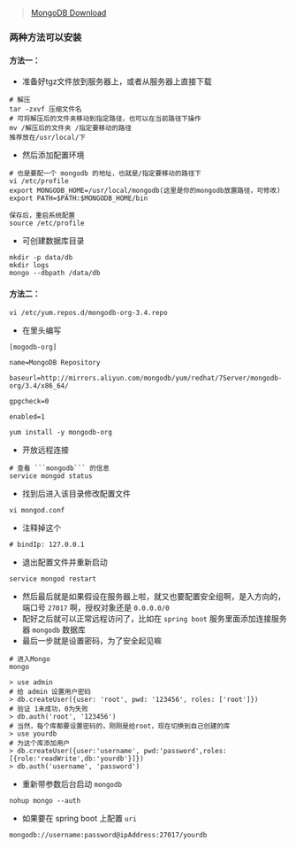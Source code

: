 > [MongoDB Download](https://www.mongodb.com/download-center#community)
### 两种方法可以安装
#### 方法一：
* 准备好tgz文件放到服务器上，或者从服务器上直接下载
```
# 解压
tar -zxvf 压缩文件名
# 可将解压后的文件夹移动到指定路径，也可以在当前路径下操作
mv /解压后的文件夹 /指定要移动的路径
推荐放在/usr/local/下
```
* 然后添加配置环境
```
# 也是要配一个 mongodb 的地址，也就是/指定要移动的路径下
vi /etc/profile
export MONGODB_HOME=/usr/local/mongodb(这里是你的mongodb放置路径，可修改)
export PATH=$PATH:$MONGODB_HOME/bin

保存后，重启系统配置
source /etc/profile
```

* 可创建数据库目录
```
mkdir -p data/db
mkdir logs
mongo --dbpath /data/db
```
#### 方法二：
```
vi /etc/yum.repos.d/mongodb-org-3.4.repo
```
* 在里头编写
```
[mogodb-org]

name=MongoDB Repository

baseurl=http://mirrors.aliyun.com/mongodb/yum/redhat/7Server/mongodb-org/3.4/x86_64/

gpgcheck=0

enabled=1
```
```
yum install -y mongodb-org
```
* 开放远程连接
```
# 查看 ```mongodb``` 的信息
service mongod status
```
* 找到后进入该目录修改配置文件
```
vi mongod.conf
```
* 注释掉这个
```
# bindIp: 127.0.0.1
```
* 退出配置文件并重新启动
```
service mongod restart
```
* 然后最后就是如果假设在服务器上啦，就又也要配置安全组啊，是入方向的，端口号 ```27017``` 啊，授权对象还是 ```0.0.0.0/0```
* 配好之后就可以正常远程访问了，比如在 ```spring boot``` 服务里面添加连接服务器 ```mongodb``` 数据库
* 最后一步就是设置密码，为了安全起见嘛
```
# 进入Mongo
mongo

> use admin
# 给 admin 设置用户密码
> db.createUser({user: 'root', pwd: '123456', roles: ['root']})
# 验证 1未成功，0为失败
> db.auth('root', '123456')
# 当然，每个库都要设置密码的，刚刚是给root，现在切换到自己创建的库
> use yourdb
# 为这个库添加用户
> db.createUser({user:'username', pwd:'password',roles: [{role:'readWrite',db:'yourdb'}]})
> db.auth('username', 'password')
```
* 重新带参数后台启动 ```mongodb```
```
nohup mongo --auth
```
* 如果要在 spring boot 上配置 ```uri```
```
mongodb://username:password@ipAddress:27017/yourdb
```
